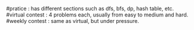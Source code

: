 #pratice : has different sections such as dfs, bfs, dp, hash table, etc.
#virtual contest : 4 problems each, usually from easy to medium and hard.
#weekly contest : same as virtual, but under pressure.
